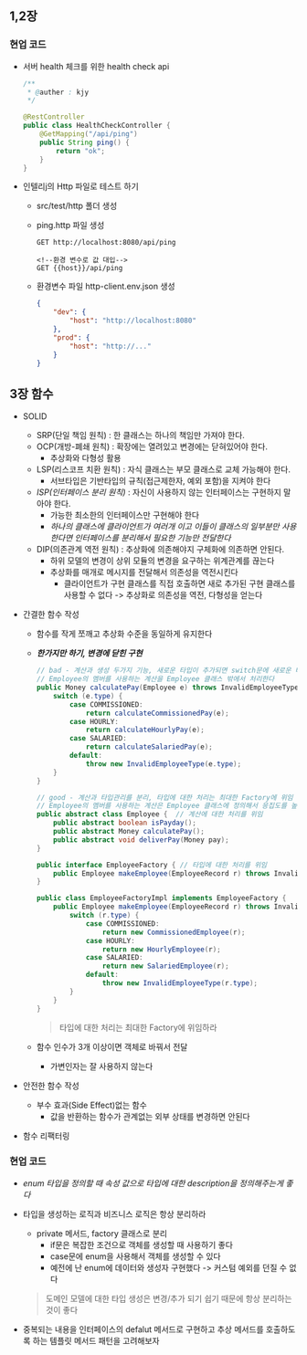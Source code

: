 ## 1,2장 
### 현업 코드
- 서버 health 체크를 위한 health check api
	```java
	/**
	 * @auther : kjy
	 */

	@RestController
	public class HealthCheckController {
	    @GetMapping("/api/ping")
	    public String ping() {
	        return "ok";
	    }
	}
	```

- 인텔리j의 Http 파일로 테스트 하기
	- src/test/http 폴더 생성
	- ping.http 파일 생성
		```http
		GET http://localhost:8080/api/ping

		<!--환경 변수로 값 대입-->
		GET {{host}}/api/ping
		```

	- 환경변수 파일 http-client.env.json 생성
		```json
		{
			"dev": {
				"host": "http://localhost:8080"
			},
			"prod": {
				"host": "http://..."
			}
		}
		```
	
## 3장 함수
- SOLID
	- SRP(단일 책임 원칙) : 한 클래스는 하나의 책임만 가져야 한다.
	- OCP(개방-폐쇄 원칙) : 확장에는 열려있고 변경에는 닫혀있어야 한다.
		- 추상화와 다형성 활용
	- LSP(리스코프 치환 원칙) : 자식 클래스는 부모 클래스로 교체 가능해야 한다.
		- 서브타입은 기반타입의 규칙(접근제한자, 예외 포함)을 지켜야 한다
	- *ISP(인터페이스 분리 원칙)* : 자신이 사용하지 않는 인터페이스는 구현하지 말아야 한다.
		- 가능한 최소한의 인터페이스만 구현해야 한다
		- *하나의 클래스에 클라이언트가 여러개 이고 이들이 클래스의 일부분만 사용한다면 인터페이스를 분리해서 필요한 기능만 전달한다*
	- DIP(의존관계 역전 원칙) : 추상화에 의존해야지 구체화에 의존하면 안된다.
		- 하위 모델의 변경이 상위 모듈의 변경을 요구하는 위계관계를 끊는다
		- 추상화를 매개로 메시지를 전달해서 의존성을 역전시킨다
			- 클라이언트가 구현 클래스를 직접 호출하면 새로 추가된 구현 클래스를 사용할 수 없다 -> 추상화로 의존성을 역전, 다형성을 얻는다
		
- 간결한 함수 작성
	- 함수를 작게 쪼깨고 추상화 수준을 동일하게 유지한다
	- ***한가지만 하기, 변경에 닫힌 구현***
		```java
		// bad - 계산과 생성 두가지 기능, 새로운 타입이 추가되면 switch문에 새로운 타입을 추가해야 한다
		// Employee의 멤버를 사용하는 계산을 Employee 클래스 밖에서 처리한다
		public Money calculatePay(Employee e) throws InvalidEmployeeType { 	// 타입에 따른 Money 반환
		    switch (e.type) {
		        case COMMISSIONED:
		            return calculateCommissionedPay(e);
		        case HOURLY:
		            return calculateHourlyPay(e);
		        case SALARIED:
		            return calculateSalariedPay(e);
		        default:
		            throw new InvalidEmployeeType(e.type);
		    }
		}	

		// good - 계산과 타입관리를 분리, 타입에 대한 처리는 최대한 Factory에 위임
		// Employee의 멤버를 사용하는 계산은 Employee 클래스에 정의해서 응집도를 높였다
		public abstract class Employee {  // 계산에 대한 처리를 위임
		    public abstract boolean isPayday();
		    public abstract Money calculatePay();
		    public abstract void deliverPay(Money pay);
		}

		public interface EmployeeFactory { // 타입에 대한 처리를 위임
		    public Employee makeEmployee(EmployeeRecord r) throws InvalidEmployeeType;
		}

		public class EmployeeFactoryImpl implements EmployeeFactory {
		    public Employee makeEmployee(EmployeeRecord r) throws InvalidEmployeeType {
		        switch (r.type) {
		            case COMMISSIONED:
		                return new CommissionedEmployee(r);
		            case HOURLY:
		                return new HourlyEmployee(r);
		            case SALARIED:
		                return new SalariedEmployee(r);
		            default:
		                throw new InvalidEmployeeType(r.type);
		        }
		    }
		}
		```
		> 타입에 대한 처리는 최대한 Factory에 위임하라

	- 함수 인수가 3개 이상이면 객체로 바꿔서 전달
		- 가변인자는 잘 사용하지 않는다
	
- 안전한 함수 작성
	- 부수 효과(Side Effect)없는 함수 
		- 값을 반환하는 함수가 관계없는 외부 상태를 변경하면 안된다

- 함수 리팩터링

### 현업 코드
- *enum 타입을 정의할 때 속성 값으로 타입에 대한 description을 정의해주는게 좋다*
- 타입을 생성하는 로직과 비즈니스 로직은 항상 분리하라
	- private 메서드, factory 클래스로 분리
		- if문은 복잡한 조건으로 객체를 생성할 때 사용하기 좋다
		- case문에 enum을 사용해서 객체를 생성할 수 있다
		- 예전에 난 enum에 데이터와 생성자 구현했다 -> 커스텀 예외를 던질 수 없다
	> 도메인 모델에 대한 타입 생성은 변경/추가 되기 쉽기 때문에 항상 분리하는 것이 좋다

- 중복되는 내용을 인터페이스의 defalut 메서드로 구현하고 추상 메서드를 호출하도록 하는 템플릿 메서드 패턴을 고려해보자